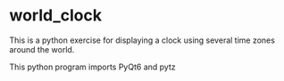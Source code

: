 # world_clock

This is a python exercise for displaying a clock using several time zones around the world.

This python program imports PyQt6 and pytz
